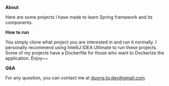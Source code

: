 **About**

Here are some projects I have made to learn Spring framework and its components.

**How to run**

You simply clone what project you are interested in and run it normally. I personally recommend using IntelliJ IDEA Ultimate to run these projects.
Some of my projects have a Dockerfile for those who want to Dockerize the application. Enjoy~~

**Q&A**

For any question, you can contact me at duong.tq.dev@gmail.com.


